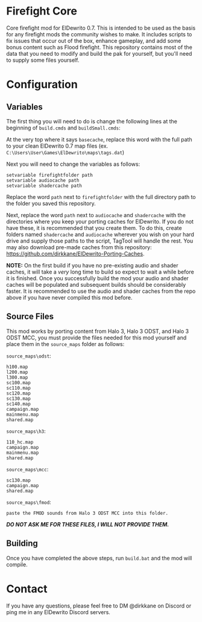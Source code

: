 # Firefight Core
Core firefight mod for ElDewrito 0.7. This is intended to be used as the basis for any firefight mods the community wishes to make. It includes scripts to fix issues that occur out of the box, enhance gameplay, and add some bonus content such as Flood firefight. This repository contains most of the data that you need to modify and build the pak for yourself, but you'll need to supply some files yourself.

# Configuration
## Variables
The first thing you will need to do is change the following lines at the beginning of `build.cmds` and `buildSmall.cmds`:

At the very top where it says `basecache`, replace this word with the full path to your clean ElDewrito 0.7 map files (ex. `C:\Users\User\Games\ElDewrito\maps\tags.dat`) 

Next you will need to change the variables as follows:
```
setvariable firefightfolder path
setvariable audiocache path
setvariable shadercache path
```
Replace the word `path` next to `firefightfolder` with the full directory path to the folder you saved this repository.

Next, replace the word `path` next to `audiocache` and `shadercache` with the directories where you keep your porting caches for ElDewrito. If you do not have these, it is recommended that you create them. To do this, create folders named `shadercache` and `audiocache` wherever you wish on your hard drive and supply those paths to the script, TagTool will handle the rest. You may also download pre-made caches from this repository: https://github.com/dirkkane/ElDewrito-Porting-Caches.

**NOTE:** On the first build if you have no pre-existing audio and shader caches, it will take a *very* long time to build so expect to wait a while before it is finished. Once you successfully build the mod your audio and shader caches will be populated and subsequent builds should be considerably faster. It is recommended to use the audio and shader caches from the repo above if you have never compiled this mod before.

## Source Files
This mod works by porting content from Halo 3, Halo 3 ODST, and Halo 3 ODST MCC, you must provide the files needed for this mod yourself and place them in the `source_maps` folder as follows:

`source_maps\odst`:
```
h100.map
l200.map
l300.map
sc100.map
sc110.map
sc120.map
sc130.map
sc140.map
campaign.map
mainmenu.map
shared.map
```

`source_maps\h3`:
```
110_hc.map
campaign.map
mainmenu.map
shared.map
```

`source_maps\mcc`:
```
sc130.map
campaign.map
shared.map
```

`source_maps\fmod`:
```
paste the FMOD sounds from Halo 3 ODST MCC into this folder.
```

***DO NOT ASK ME FOR THESE FILES, I WILL NOT PROVIDE THEM.***

## Building
Once you have completed the above steps, run `build.bat` and the mod will compile.

# Contact
If you have any questions, please feel free to DM @dirkkane on Discord or ping me in any ElDewrito Discord servers.